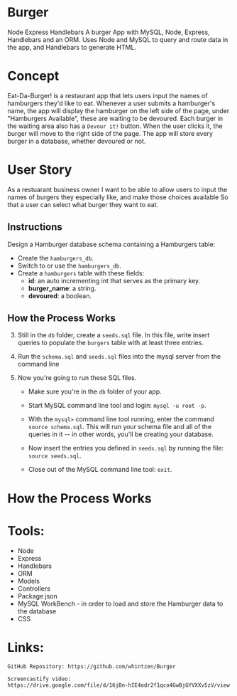 # Burger

Node Express Handlebars
A burger App with MySQL, Node, Express, Handlebars and an ORM. Uses Node and MySQL to query and route data in the app, and Handlebars to generate HTML.

# Concept
Eat-Da-Burger! is a restaurant app that lets users input the names of hamburgers they'd like to eat. Whenever a user submits a hamburger's name, the app will display the hamburger on the left side of the page, under "Hamburgers Available", these are waiting to be devoured. Each burger in the waiting area also has a `Devour it!` button. When the user clicks it, the burger will move to the right side of the page.  The app will store every burger in a database, whether devoured or not.

# User Story
As a restuarant business owner
I want to be able to allow users to input the names of burgers they especially like, and make those choices available 
So that a user can select what burger they want to eat. 

## Instructions
Design a Hamburger database schema containing a Hamburgers table:
   * Create the `hamburgers_db`.
   * Switch to or use the `hamburgers_db`.
   * Create a `hamburgers` table with these fields:
     * **id**: an auto incrementing int that serves as the primary key.
     * **burger_name**: a string.
     * **devoured**: a boolean.

## How the Process Works



3. Still in the `db` folder, create a `seeds.sql` file. In this file, write insert queries to populate the `burgers` table with at least three entries.

4. Run the `schema.sql` and `seeds.sql` files into the mysql server from the command line

5. Now you're going to run these SQL files.

   * Make sure you're in the `db` folder of your app.

   * Start MySQL command line tool and login: `mysql -u root -p`.

   * With the `mysql>` command line tool running, enter the command `source schema.sql`. This will run your schema file and all of the queries in it -- in other words, you'll be creating your database.

   * Now insert the entries you defined in `seeds.sql` by running the file: `source seeds.sql`.

   * Close out of the MySQL command line tool: `exit`.

# How the Process Works
    

# Tools:
 * Node
 * Express
 * Handlebars
 * ORM
 * Models
 * Controllers          
 * Package json
 * MySQL WorkBench - in order to load and store the Hamburger data to the database
 * CSS 
   
# Links:
    GitHub Repository: https://github.com/whintzen/Burger
    
    Screencastify video: 
    https://drive.google.com/file/d/16jBn-hIE4odr2f1qco4GwBjGYVXXv5zV/view  
    
    